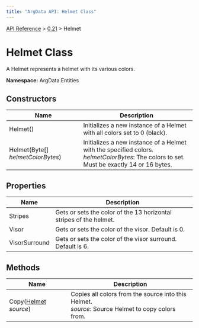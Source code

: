 ```yaml
---
title: "ArgData API: Helmet Class"
---
```


[API Reference](/argdata/api/) &gt; [0.21](/argdata/api/0.21/) &gt; Helmet

# Helmet Class

A Helmet represents a helmet with its various colors.

**Namespace:** ArgData.Entities

## Constructors

<table class="table table-bordered table-striped ">
<thead>
  <tr>
    <th>Name</th>
    <th>Description</th>
  </tr>
</thead>
<tbody>
  <tr>
    <td>Helmet()</td>
    <td>Initializes a new instance of a Helmet with all colors set to 0 (black).</td>
  </tr>
  <tr>
    <td>Helmet(Byte[] <em>helmetColorBytes</em>)</td>
    <td>Initializes a new instance of a Helmet with the specified colors.<br /><em>helmetColorBytes</em>: The colors to set. Must be exactly 14 or 16 bytes.<br /></td>
  </tr>
</tbody>
</table>


## Properties

<table class="table table-bordered table-striped ">
<thead>
  <tr>
    <th>Name</th>
    <th>Description</th>
  </tr>
</thead>
<tbody>
  <tr>
    <td>Stripes</td>
    <td>Gets or sets the color of the 13 horizontal stripes of the helmet.</td>
  </tr>
  <tr>
    <td>Visor</td>
    <td>Gets or sets the color of the visor. Default is 0.</td>
  </tr>
  <tr>
    <td>VisorSurround</td>
    <td>Gets or sets the color of the visor surround. Default is 6.</td>
  </tr>
</tbody>
</table>


## Methods

<table class="table table-bordered table-striped ">
<thead>
  <tr>
    <th>Name</th>
    <th>Description</th>
  </tr>
</thead>
<tbody>
  <tr>
    <td>Copy(<a href="/argdata/api/0.21/helmet/">Helmet</a> <em>source</em>)</td>
    <td>Copies all colors from the source into this Helmet.<br /><em>source</em>: Source Helmet to copy colors from.<br /></td>
  </tr>
</tbody>
</table>



